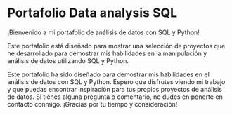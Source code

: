 # Portafolio Data analysis SQL

¡Bienvenido a mi portafolio de análisis de datos con SQL y Python!

Este portafolio está diseñado para mostrar una selección de proyectos que he desarrollado para demostrar mis habilidades en la manipulación y análisis de datos utilizando SQL y Python.

Este portafolio ha sido diseñado para demostrar mis habilidades en el análisis de datos con SQL y Python. Espero que disfrutes viendo mi trabajo y que puedas encontrar inspiración para tus propios proyectos de análisis de datos. Si tienes alguna pregunta o comentario, no dudes en ponerte en contacto conmigo. ¡Gracias por tu tiempo y consideración!
